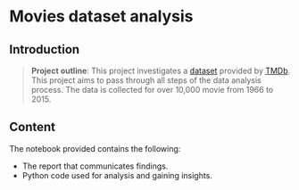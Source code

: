 # Movies dataset analysis

## Introduction
> **Project outline**: This project investigates a [dataset](https://d17h27t6h515a5.cloudfront.net/topher/2017/October/59dd1c4c_tmdb-movies/tmdb-movies.csv) provided by [TMDb](https://www.themoviedb.org/?language=en). This project aims to pass through all steps of the data analysis process. The data is collected for over 10,000 movie from 1966 to 2015.


## Content 
The notebook provided contains the following:
* The report that communicates findings.
* Python code used for analysis and gaining insights.
